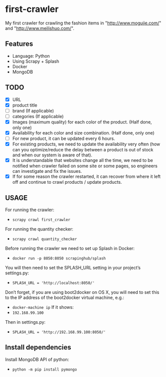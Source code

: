 # first-crawler
My first crawler for crawling the fashion items in "http://www.mogujie.com/" and "http://www.meilishuo.com/".

## Features
+ Language: Python
+ Using Scrapy + Splash
+ Docker
+ MongoDB

## TODO
- [x] URL
- [x] product title
- [ ] brand (If applicable)
- [ ] categories (If applicable)
- [x] Images (maximum quality) for each color of the product. (Half done, only one)
- [x] Availability for each color and size combination. (Half done, only one)
- [ ] For new product, it can be updated every 6 hours.
- [x] For existing products, we need to update the availability very often (how can you optimize/reduce the delay between a product is out of stock and when our system is aware of that).
- [x] It is understandable that websites change all the time, we need to be notified when crawler failed on some site or some pages, so engineers can investigate and fix the issues.
- [x] If for some reason the crawler restarted, it can recover from where it left off and continue to crawl products / update products.

## USAGE
For running the crawler:
- `scrapy crawl first_crawler`

For running the quantity checker:
- `scrapy crawl quantity_checker`

Before running the crawler we need to set up Splash in Docker:
- `docker run -p 8050:8050 scrapinghub/splash`

You will then need to set the SPLASH_URL setting in your project’s settings.py:
- `SPLASH_URL = 'http://localhost:8050/'`

Don’t forget, if you are using boot2docker on OS X, you will need to set this to the IP address of the boot2docker virtual machine, e.g.:
- `docker-machine ip`
If it shows:
- `192.168.99.100`

Then in settings.py:
- `SPLASH_URL = 'http://192.168.99.100:8050/'`

## Install dependencies
Install MongoDB API of python:
- `python -m pip install pymongo`
